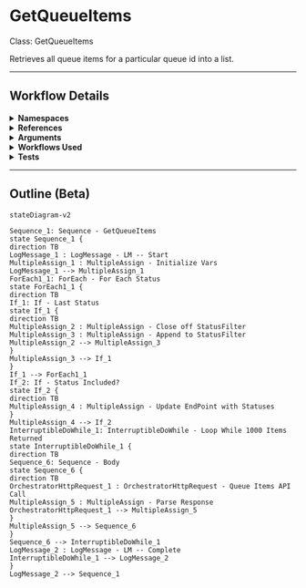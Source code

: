 # GetQueueItems
Class: GetQueueItems

Retrieves all queue items for a particular queue id into a list.

<hr />

## Workflow Details
<details>
    <summary>
    <b>Namespaces</b>
    </summary>
    
    - System.Activities
- System.Activities.Statements
- System.Activities.Expressions
- System.Activities.Validation
- System.Activities.XamlIntegration
- Microsoft.VisualBasic
- Microsoft.VisualBasic.Activities
- System
- System.Collections
- System.Collections.Generic
- System.Collections.ObjectModel
- System.Data
- System.Diagnostics
- System.Linq
- System.Net.Mail
- System.Xml
- System.Text
- System.Xml.Linq
- UiPath.Core
- UiPath.Core.Activities
- System.Windows.Markup
- GlobalVariablesNamespace
- GlobalConstantsNamespace
- System.Reflection
- System.Runtime.Serialization
- Newtonsoft.Json.Linq
- Newtonsoft.Json
- System.Dynamic
- System.Linq.Expressions
- UiPath.Core.Activities.Orchestrator
- System.ComponentModel
- System.Collections.Specialized


</details>
<details>
    <summary>
    <b>References</b>
    </summary>

    - Microsoft.CSharp
- Microsoft.VisualBasic
- Microsoft.Win32.Primitives
- netstandard
- Newtonsoft.Json
- NPOI
- PresentationFramework
- System
- System.Activities
- System.Collections
- System.Collections.Immutable
- System.Collections.NonGeneric
- System.Collections.Specialized
- System.ComponentModel
- System.ComponentModel.EventBasedAsync
- System.ComponentModel.Primitives
- System.ComponentModel.TypeConverter
- System.Configuration.ConfigurationManager
- System.Console
- System.Core
- System.Data
- System.Data.Common
- System.Linq
- System.Linq.Expressions
- System.Linq.Parallel
- System.Linq.Queryable
- System.Memory
- System.Memory.Data
- System.ObjectModel
- System.Private.CoreLib
- System.Private.DataContractSerialization
- System.Private.ServiceModel
- System.Private.Uri
- System.Reflection.DispatchProxy
- System.Reflection.Metadata
- System.Reflection.TypeExtensions
- System.Runtime.Serialization
- System.Runtime.Serialization.Formatters
- System.Runtime.Serialization.Primitives
- System.Security.Permissions
- System.ServiceModel
- System.ServiceModel.Activities
- System.Xaml
- System.Xml
- System.Xml.Linq
- UiPath.Studio.Constants
- UiPath.System.Activities
- UiPath.Workflow
- WindowsBase


</details>
<details>
    <summary>
    <b>Arguments</b>
    </summary>
    <table><tr><th>Name</th><th>Direction</th><th>Type</th><th>Description</th></tr><tr><td>in_QueueId</td><td>InArgument</td><td>x:Int32</td><td>The ID of the queue to get queue items for.</td></tr><tr><td>in_From</td><td>InArgument</td><td>s:DateTime</td><td>The start of the reporting range.</td></tr><tr><td>in_To</td><td>InArgument</td><td>s:DateTime</td><td>The end of the reporting period.</td></tr><tr><td>in_Statuses</td><td>InArgument</td><td>s:String[]</td><td>A list of the statuses to include in the output queue items list.</td></tr><tr><td>out_QueueItems</td><td>OutArgument</td><td>scg:List(njl:JToken)</td><td>The list of queue items retrieved.</td></tr></table>
    
</details>
<details>
    <summary>
    <b>Workflows Used</b>
    </summary>

    

    
</details>
<details>
    <summary>
    <b>Tests</b>
    </summary>

    

    
</details>

<hr />

## Outline (Beta)

```mermaid
stateDiagram-v2

Sequence_1: Sequence - GetQueueItems
state Sequence_1 {
direction TB
LogMessage_1 : LogMessage - LM -- Start
MultipleAssign_1 : MultipleAssign - Initialize Vars
LogMessage_1 --> MultipleAssign_1
ForEach1_1: ForEach - For Each Status
state ForEach1_1 {
direction TB
If_1: If - Last Status
state If_1 {
direction TB
MultipleAssign_2 : MultipleAssign - Close off StatusFilter
MultipleAssign_3 : MultipleAssign - Append to StatusFilter
MultipleAssign_2 --> MultipleAssign_3
}
MultipleAssign_3 --> If_1
}
If_1 --> ForEach1_1
If_2: If - Status Included?
state If_2 {
direction TB
MultipleAssign_4 : MultipleAssign - Update EndPoint with Statuses
}
MultipleAssign_4 --> If_2
InterruptibleDoWhile_1: InterruptibleDoWhile - Loop While 1000 Items Returned
state InterruptibleDoWhile_1 {
direction TB
Sequence_6: Sequence - Body
state Sequence_6 {
direction TB
OrchestratorHttpRequest_1 : OrchestratorHttpRequest - Queue Items API Call
MultipleAssign_5 : MultipleAssign - Parse Response
OrchestratorHttpRequest_1 --> MultipleAssign_5
}
MultipleAssign_5 --> Sequence_6
}
Sequence_6 --> InterruptibleDoWhile_1
LogMessage_2 : LogMessage - LM -- Complete
InterruptibleDoWhile_1 --> LogMessage_2
}
LogMessage_2 --> Sequence_1
```